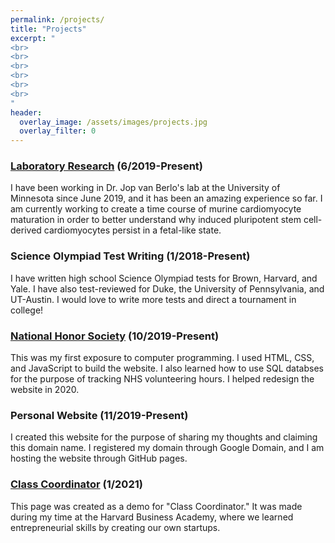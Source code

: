 ```yaml
---
permalink: /projects/
title: "Projects"
excerpt: "
<br>
<br>
<br>
<br>
<br>
<br>
"
header:
  overlay_image: /assets/images/projects.jpg
  overlay_filter: 0
---
```

### [Laboratory Research](https://www.heart.umn.edu/our-research/van-berlo-lab) (6/2019-Present)
I have been working in Dr. Jop van Berlo's lab at the University of Minnesota since June 2019, and it has been an amazing experience so far. I am currently working to create a time course of murine cardiomyocyte maturation in order to better understand why induced pluripotent stem cell-derived cardiomyocytes persist in a fetal-like state.

### Science Olympiad Test Writing (1/2018-Present)
I have written high school Science Olympiad tests for Brown, Harvard, and Yale. I have also test-reviewed for Duke, the University of Pennsylvania, and UT-Austin. I would love to write more tests and direct a tournament in college!

### [National Honor Society](https://moundsviewnhs.com/) (10/2019-Present)
This was my first exposure to computer programming. I used HTML, CSS, and JavaScript to build the website. I also learned how to use SQL databses for the purpose of tracking NHS volunteering hours. I helped redesign the website in 2020.

### Personal Website (11/2019-Present)
I created this website for the purpose of sharing my thoughts and claiming this domain name. I registered my domain through Google Domain, and I am hosting the website through GitHub pages.

### [Class Coordinator](https://ericjfeng.com/class-coordinator) (1/2021)
This page was created as a demo for "Class Coordinator." It was made during my time at the Harvard Business Academy, where we learned entrepreneurial skills by creating our own startups. 
